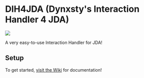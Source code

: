# DIH4JDA (Dynxsty's Interaction Handler 4 JDA)
[![](https://jitpack.io/v/DynxstyGIT/DIH4JDA.svg)](https://jitpack.io/#DynxstyGIT/DIH4JDA)

A very easy-to-use Interaction Handler for JDA!

## Setup
To get started, [visit the Wiki](https://github.com/DynxstyGIT/DIH4JDA/wiki) for documentation!





